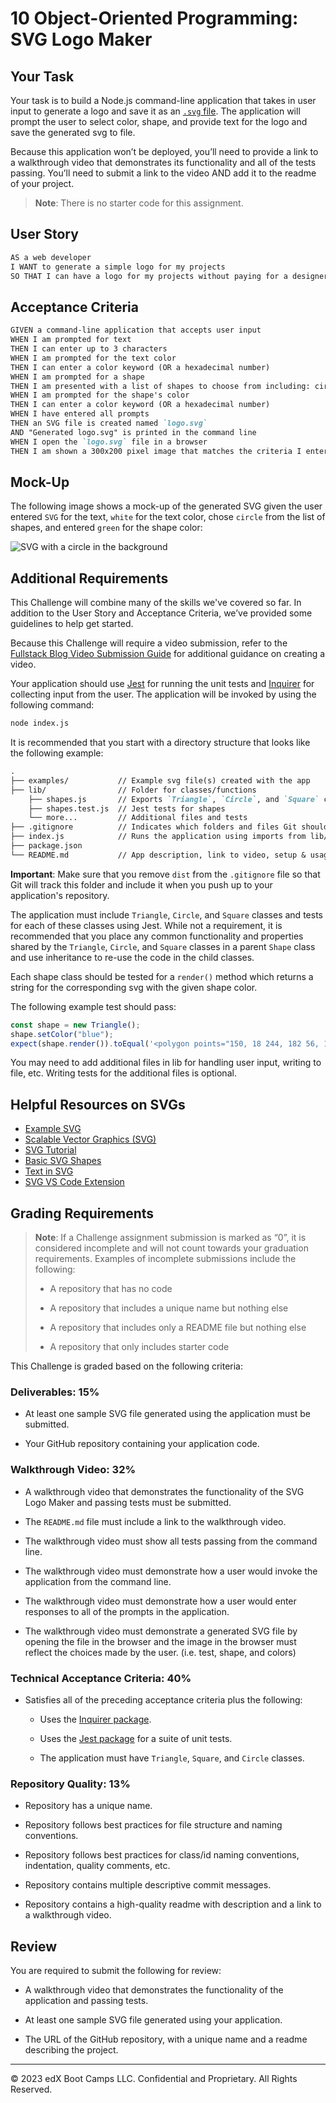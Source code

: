 # 10 Object-Oriented Programming: SVG Logo Maker

## Your Task

Your task is to build a Node.js command-line application that takes in user input to generate a logo and save it as an [`.svg` file](https://en.wikipedia.org/wiki/Scalable_Vector_Graphics). The application will prompt the user to select color, shape, and provide text for the logo and save the generated svg to file.

Because this application won’t be deployed, you’ll need to provide a link to a walkthrough video that demonstrates its functionality and all of the tests passing. You’ll need to submit a link to the video AND add it to the readme of your project.

> **Note**: There is no starter code for this assignment.

## User Story

```md
AS a web developer
I WANT to generate a simple logo for my projects
SO THAT I can have a logo for my projects without paying for a designer.
```

## Acceptance Criteria

```md
GIVEN a command-line application that accepts user input
WHEN I am prompted for text
THEN I can enter up to 3 characters
WHEN I am prompted for the text color
THEN I can enter a color keyword (OR a hexadecimal number)
WHEN I am prompted for a shape
THEN I am presented with a list of shapes to choose from including: circle, triangle, or square
WHEN I am prompted for the shape's color
THEN I can enter a color keyword (OR a hexadecimal number)
WHEN I have entered all prompts
THEN an SVG file is created named `logo.svg`
AND "Generated logo.svg" is printed in the command line
WHEN I open the `logo.svg` file in a browser
THEN I am shown a 300x200 pixel image that matches the criteria I entered.
```

## Mock-Up

The following image shows a mock-up of the generated SVG given the user entered `SVG` for the text, `white` for the text color, chose `circle` from the list of shapes, and entered `green` for the shape color:

![SVG with a circle in the background](./Images/10-oop-homework-demo.png)

## Additional Requirements

This Challenge will combine many of the skills we've covered so far. In addition to the User Story and Acceptance Criteria, we’ve provided some guidelines to help get started.

Because this Challenge will require a video submission, refer to the [Fullstack Blog Video Submission Guide](https://coding-boot-camp.github.io/full-stack/computer-literacy/video-submission-guide) for additional guidance on creating a video.

Your application should use [Jest](https://www.npmjs.com/package/jest) for running the unit tests and [Inquirer](https://www.npmjs.com/package/inquirer/v/8.2.4) for collecting input from the user. The application will be invoked by using the following command:

```bash
node index.js
```

It is recommended that you start with a directory structure that looks like the following example:

```md
.  
├── examples/           // Example svg file(s) created with the app
├── lib/                // Folder for classes/functions
    ├── shapes.js       // Exports `Triangle`, `Circle`, and `Square` classes
    ├── shapes.test.js  // Jest tests for shapes
    └── more...         // Additional files and tests
├── .gitignore          // Indicates which folders and files Git should ignore
├── index.js            // Runs the application using imports from lib/
├── package.json
└── README.md           // App description, link to video, setup & usage instructions           
```

**Important**: Make sure that you remove `dist` from the `.gitignore` file so that Git will track this folder and include it when you push up to your application's repository.

The application must include `Triangle`, `Circle`, and `Square` classes and tests for each of these classes using Jest. While not a requirement, it is recommended that you place any common functionality and properties shared by the `Triangle`, `Circle`, and `Square` classes in a parent `Shape` class and use inheritance to re-use the code in the child classes.

Each shape class should be tested for a `render()` method which returns a string for the corresponding svg with the given shape color.

The following example test should pass:

```js
const shape = new Triangle();
shape.setColor("blue");
expect(shape.render()).toEqual('<polygon points="150, 18 244, 182 56, 182" fill="blue" />');
```

You may need to add additional files in lib for handling user input, writing to file, etc. Writing tests for the additional files is optional.

## Helpful Resources on SVGs

* [Example SVG](https://static.fullstack-bootcamp.com/fullstack-ground/module-10/circle.svg)
* [Scalable Vector Graphics (SVG)](https://en.wikipedia.org/wiki/Scalable_Vector_Graphics)
* [SVG Tutorial](https://developer.mozilla.org/en-US/docs/Web/SVG/Tutorial)
* [Basic SVG Shapes](https://developer.mozilla.org/en-US/docs/Web/SVG/Tutorial/Basic_Shapes)
* [Text in SVG](https://developer.mozilla.org/en-US/docs/Web/SVG/Tutorial/Texts)
* [SVG VS Code Extension](https://marketplace.visualstudio.com/items?itemName=jock.svg)

## Grading Requirements

> **Note**: If a Challenge assignment submission is marked as “0”, it is considered incomplete and will not count towards your graduation requirements. Examples of incomplete submissions include the following:
>
> * A repository that has no code
>
> * A repository that includes a unique name but nothing else
>
> * A repository that includes only a README file but nothing else
>
> * A repository that only includes starter code

This Challenge is graded based on the following criteria:

### Deliverables: 15%

* At least one sample SVG file generated using the application must be submitted.

* Your GitHub repository containing your application code.

### Walkthrough Video: 32%

* A walkthrough video that demonstrates the functionality of the SVG Logo Maker and passing tests must be submitted.

* The `README.md` file must include a link to the walkthrough video.

* The walkthrough video must show all tests passing from the command line.

* The walkthrough video must demonstrate how a user would invoke the application from the command line.

* The walkthrough video must demonstrate how a user would enter responses to all of the prompts in the application.

* The walkthrough video must demonstrate a generated SVG file by opening the file in the browser and the image in the browser must reflect the choices made by the user. (i.e. test, shape, and colors)

### Technical Acceptance Criteria: 40%

* Satisfies all of the preceding acceptance criteria plus the following:

  * Uses the [Inquirer package](https://www.npmjs.com/package/inquirer/v/8.2.4).

  * Uses the [Jest package](https://www.npmjs.com/package/jest) for a suite of unit tests.

  * The application must have `Triangle`, `Square`,  and `Circle` classes.

### Repository Quality: 13%

* Repository has a unique name.

* Repository follows best practices for file structure and naming conventions.

* Repository follows best practices for class/id naming conventions, indentation, quality comments, etc.

* Repository contains multiple descriptive commit messages.

* Repository contains a high-quality readme with description and a link to a walkthrough video.

## Review

You are required to submit the following for review:

* A walkthrough video that demonstrates the functionality of the application and passing tests.

* At least one sample SVG file generated using your application.

* The URL of the GitHub repository, with a unique name and a readme describing the project.

---
© 2023 edX Boot Camps LLC. Confidential and Proprietary. All Rights Reserved.